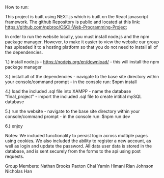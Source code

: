 How to run:

This project is built using NEXT.js which is built on the React javascript framework. The github Repository is public and located at this link: https://github.com/npbroo/CSCI-Web-Programming-Project

In order to run the website locally, you must install node.js and the npm package manager. However, to make it easier to view the website our group has uploaded it to a hosting platform so that you do not need to install all of the dependencies. 


1.) install node.js
    - https://nodejs.org/en/download/
    - this will install the npm package manager

3.) install all of the dependencies
    - navigate to the base site directory within your console/command prompt
    - in the console run:
        $npm install 

4.) load the included .sql file into XAMPP
    - name the database "final_project"
    - import the included .sql file to create intitial mySQL database

5.) run the website
    - navigate to the base site directory within your console/command prompt
    - in the console run:
    $npm run dev

6.) enjoy


Notes: 
We included functionality to persist login across multiple pages using cookies. 
We also included the ability to register a new account, as well as login and update the password.
All data user data is stored in the database, and is sent securely from the forms to the api using post requests.

Group Members:
Nathan Brooks 
Paxton Chai
Yamin Himani
Rian Johnson
Nicholas Han
